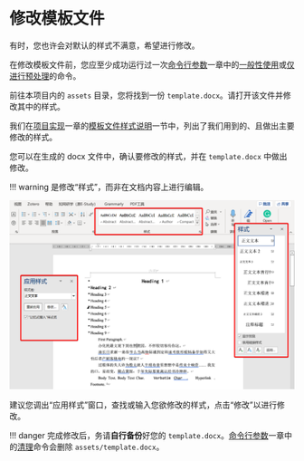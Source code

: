 # 修改模板文件

有时，您也许会对默认的样式不满意，希望进行修改。

在修改模板文件前，您应至少成功运行过一次[命令行参数](command-line.md)一章中的[一般性使用](#一般性使用)或[仅进行预处理](#仅进行预处理)的命令。

前往本项目内的 `assets` 目录，您将找到一份 `template.docx`。请打开该文件并修改其中的样式。

我们在[项目实现](implement.md)一章的[模板文件样式说明](#模板文件样式说明)一节中，列出了我们用到的、且做出主要修改的样式。

您可以在生成的 docx 文件中，确认要修改的样式，并在 `template.docx` 中做出修改。

!!! warning
    是修改“样式”，而非在文档内容上进行编辑。

![image-20220406192315077](readme.assets/image-20220406192315077.png)

建议您调出“应用样式”窗口，查找或输入您欲修改的样式，点击“修改”以进行修改。

!!! danger
    完成修改后，务请**自行备份**好您的 `template.docx`。[命令行参数](command-line.md)一章中的[清理](#清理)命令会删除 `assets/template.docx`。
